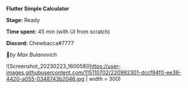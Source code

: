 
**Flutter Simple Calculator** 


**Stage:** Ready

**Time spent:** 45 min (with UI from scratch)

**Discord:** Chewbacca#7777




:anger:_by Max Bulanovich_

![Screenshot_20230223_160058](https://user-images.githubusercontent.com/115110702/220992301-dccf94f0-ee36-4420-a055-0348743b2046.jpg | width = 300)
